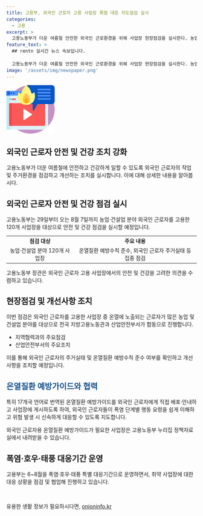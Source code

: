 ```yaml
---
title: 고용부, 외국인 근로자 고용 사업장 폭염 대응 지도점검 실시
categories:
  - 고용
excerpt: >
  고용노동부가 더운 여름철 안전한 외국인 근로환경을 위해 사업장 현장점검을 실시한다. 농업·건설업 분야 사업장 120곳을 대상으로 온열질환 예방수칙 준수와 외국인 근로자 주거실태를 중점 점검할 예정이며, 이를 통해 옥외작업 등 온열에 노출되는 근로자의 안전을 강화할 계획이다. 또한 외국인 근로자용 온열질환 예방가이드를 제작하여 현장에서 직접 지원할 예정이며, 관련정책 자료는 고용노동부 누리집에서 내려받을 수 있도록 안내하고 있다. 폭염·호우·태풍 특별 대응기간 동안 취약 사업장을 점검하여 안전을 강화하는 등 다양한 대책을 마련 중이라고 공개했다.
feature_text: >
  ## rentn 실시간 뉴스 속보입니다.

  고용노동부가 더운 여름철 안전한 외국인 근로환경을 위해 사업장 현장점검을 실시한다. 농업·건설업 분야 사업장 120곳을 대상으로 온열질환 예방수칙 준수와 외국인 근로자 주거실태를 중점 점검할 예정이며, 이를 통해 옥외작업 등 온열에 노출되는 근로자의 안전을 강화할 계획이다. 또한 외국인 근로자용 온열질환 예방가이드를 제작하여 현장에서 직접 지원할 예정이며, 관련정책 자료는 고용노동부 누리집에서 내려받을 수 있도록 안내하고 있다. 폭염·호우·태풍 특별 대응기간 동안 취약 사업장을 점검하여 안전을 강화하는 등 다양한 대책을 마련 중이라고 공개했다.
image: '/assets/img/newspaper.png'
---
```


<p><img src="/assets/img/news.png" alt="rentncar 속보" /></p>

<h2 data-ke-size="size26">외국인 근로자 안전 및 건강 조치 강화</h2>

<p data-ke-size="size16">고용노동부가 더운 여름철에 안전하고 건강하게 일할 수 있도록 외국인 근로자의 작업 및 주거환경을 점검하고 개선하는 조치를 실시합니다. 이에 대해 상세한 내용을 알아봅시다.</p>

<h2>외국인 근로자 안전 및 건강 점검 실시</h2>

<p data-ke-size="size16">고용노동부는 29일부터 오는 8월 7일까지 농업·건설업 분야 외국인 근로자를 고용한 120개 사업장을 대상으로 안전 및 건강 점검을 실시할 예정입니다.</p>

<table>
  <tr>
    <td style="text-align: center; height: 17px;"><b>점검 대상</b></td>
    <td style="text-align: center; height: 17px;"><b>주요 내용</b></td>
  </tr>
  <tr>
    <td style="text-align: center; height: 17px;">농업·건설업 분야 120개 사업장</td>
    <td style="text-align: center; height: 17px;">온열질환 예방수칙 준수, 외국인 근로자 주거실태 등 집중 점검</td>
  </tr>
</table>

<p data-ke-size="size16">고용노동부 장관은 외국인 근로자 고용 사업장에서의 안전 및 건강을 고려한 의견을 수렴하고 있습니다.</p>

<h2>현장점검 및 개선사항 조치</h2>

<p data-ke-size="size16">이번 점검은 외국인 근로자를 고용한 사업장 중 온열에 노출되는 근로자가 많은 농업 및 건설업 분야를 대상으로 전국 지방고용노동관과 산업안전부서가 합동으로 진행합니다.</p>

<ul>
  <li>지역협력과의 주요점검</li>
  <li>산업안전부서의 주요조치</li>
</ul>

<p data-ke-size="size16">이를 통해 외국인 근로자의 주거실태 및 온열질환 예방수칙 준수 여부를 확인하고 개선사항을 조치할 예정입니다.</p>

<h2><span style="color: #1a5490;">온열질환 예방가이드와 협력</span></h2>

<p data-ke-size="size16">특히 17개국 언어로 번역된 온열질환 예방가이드를 외국인 근로자에게 직접 배포·안내하고 사업장에 게시하도록 하여, 외국인 근로자들이 폭염 단계별 행동 요령을 쉽게 이해하고 위험 발생 시 신속하게 대응할 수 있도록 지도합니다.</p>

<p data-ke-size="size16">외국인 근로자용 온열질환 예방가이드가 필요한 사업장은 고용노동부 누리집 정책자료실에서 내려받을 수 있습니다.</p>

<h2>폭염·호우·태풍 대응기간 운영</h2>

<p data-ke-size="size16">고용부는 6~8월을 폭염·호우·태풍 특별 대응기간으로 운영하면서, 취약 사업장에 대한 대응 상황을 점검 및 협업해 진행하고 있습니다.</p>

<p data-ke-size="size16">&nbsp;</p>
유용한 생활 정보가 필요하시다면, <a href="https://onioninfo.kr" rel="dofollow">onioninfo.kr</a>


